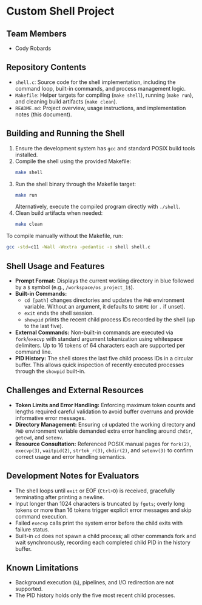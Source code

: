 # Custom Shell Project

## Team Members
- Cody Robards

## Repository Contents
- `shell.c`: Source code for the shell implementation, including the command loop, built-in commands, and process management logic.
- `Makefile`: Helper targets for compiling (`make shell`), running (`make run`), and cleaning build artifacts (`make clean`).
- `README.md`: Project overview, usage instructions, and implementation notes (this document).

## Building and Running the Shell
1. Ensure the development system has `gcc` and standard POSIX build tools installed.
2. Compile the shell using the provided Makefile:
   ```sh
   make shell
   ```
3. Run the shell binary through the Makefile target:
   ```sh
   make run
   ```
   Alternatively, execute the compiled program directly with `./shell`.
4. Clean build artifacts when needed:
   ```sh
   make clean
   ```

To compile manually without the Makefile, run:
```sh
gcc -std=c11 -Wall -Wextra -pedantic -o shell shell.c
```

## Shell Usage and Features
- **Prompt Format:** Displays the current working directory in blue followed by a `$` symbol (e.g., `/workspace/os_project_1$`).
- **Built-in Commands:**
  - `cd [path]` changes directories and updates the `PWD` environment variable. Without an argument, it defaults to `$HOME` (or `.` if unset).
  - `exit` ends the shell session.
  - `showpid` prints the recent child process IDs recorded by the shell (up to the last five).
- **External Commands:** Non-built-in commands are executed via `fork`/`execvp` with standard argument tokenization using whitespace delimiters. Up to 16 tokens of 64 characters each are supported per command line.
- **PID History:** The shell stores the last five child process IDs in a circular buffer. This allows quick inspection of recently executed processes through the `showpid` built-in.

## Challenges and External Resources
- **Token Limits and Error Handling:** Enforcing maximum token counts and lengths required careful validation to avoid buffer overruns and provide informative error messages.
- **Directory Management:** Ensuring `cd` updated the working directory and `PWD` environment variable demanded extra error handling around `chdir`, `getcwd`, and `setenv`.
- **Resource Consultation:** Referenced POSIX manual pages for `fork(2)`, `execvp(3)`, `waitpid(2)`, `strtok_r(3)`, `chdir(2)`, and `setenv(3)` to confirm correct usage and error handling semantics.

## Development Notes for Evaluators
- The shell loops until `exit` or EOF (`Ctrl+D`) is received, gracefully terminating after printing a newline.
- Input longer than 1024 characters is truncated by `fgets`; overly long tokens or more than 16 tokens trigger explicit error messages and skip command execution.
- Failed `execvp` calls print the system error before the child exits with failure status.
- Built-in `cd` does not spawn a child process; all other commands fork and wait synchronously, recording each completed child PID in the history buffer.

## Known Limitations
- Background execution (`&`), pipelines, and I/O redirection are not supported.
- The PID history holds only the five most recent child processes.

